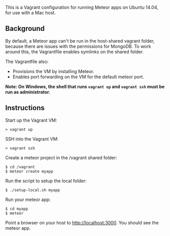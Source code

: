 This is a Vagrant configuration for running Meteor apps on Ubuntu 14.04, for use with a Mac host.

## Background

By default, a Meteor app can't be run in the host-shared vagrant folder, because there are issues with the permissions for MongoDB. To work around this, the Vagrantfile enables symlinks on the shared folder.

The Vagrantfile also:
- Provisions the VM by installing Meteor.
- Enables port forwarding on the VM for the default meteor port.

**Note: On Windows, the shell that runs `vagrant up` and `vagrant ssh` must be run as administrator.**

## Instructions

Start up the Vagrant VM:

```
> vagrant up
```

SSH into the Vagrant VM:

```
> vagrant ssh
```

Create a meteor project in the /vagrant shared folder:

```
$ cd /vagrant
$ meteor create myapp
```

Run the script to setup the local folder:

```
$ ./setup-local.sh myapp 
```

Run your meteor app:

```
$ cd myapp
$ meteor
```

Point a browser on your host to [http://localhost:3000](http://localhost:3000). You should see the meteor app.
